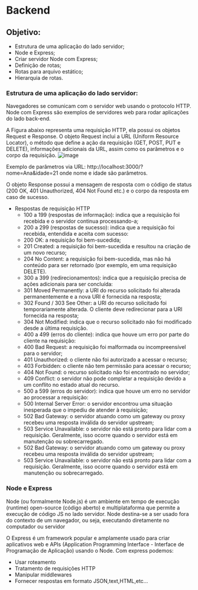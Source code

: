 # Backend

## Objetivo:
- Estrutura de uma aplicação do lado servidor;
- Node e Express;
- Criar servidor Node com Express;
- Definição de rotas;
- Rotas para arquivo estático;
- Hierarquia de rotas.

### Estrutura de uma aplicação do lado servidor:
Navegadores se comunicam com o servidor web usando o protocolo HTTP. Node com Express são exemplos de servidores web para rodar aplicações do lado back-end.

A Figura abaixo representa uma requisição HTTP, ela possui os objetos Request e Response. O objeto Request inclui a URL (Uniform Resource Locator), o método que define a ação da requisição (GET, POST, PUT e DELETE), informações adicionais da URL, assim como os parâmetros e o corpo da requisição.
![image](https://github.com/itsmorais/web-II/assets/53665466/0afd9738-e703-4c18-b35d-025c503af274)

Exemplo de parâmetros via URL:
http://localhost:3000/?nome=Ana&idade=21
onde nome e idade são parâmetros.

O objeto Response possui a mensagem de resposta com o código de status (200 OK, 401 Unauthorized, 404 Not Found etc.) e o corpo da resposta em caso de sucesso.

- Respostas de requisição HTTP
    - 100 a 199 (respostas de informação): indica que a requisição foi recebida e o servidor continua processando-a;
    - 200 a 299 (respostas de sucesso): indica que a requisição foi recebida, entendida e aceita com sucesso:
    - 200 OK: a requisição foi bem-sucedida;
    - 201 Created: a requisição foi bem-sucedida e resultou na criação de um novo recurso;
    - 204 No Content: a requisição foi bem-sucedida, mas não há conteúdo para ser retornado (por exemplo, em
    uma requisição DELETE).
    - 300 a 399 (redirecionamentos): indica que a requisição precisa de ações adicionais para ser concluída:
    - 301 Moved Permanently: a URI do recurso solicitado foi alterada permanentemente e a nova URI é fornecida
    na resposta;
    - 302 Found / 303 See Other: a URI do recurso solicitado foi temporariamente alterada. O cliente deve
    redirecionar para a URI fornecida na resposta;
    - 304 Not Modified: indica que o recurso solicitado não foi modificado desde a última requisição.
    - 400 a 499 (erros do cliente): indica que houve um erro por parte do cliente na requisição:
    - 400 Bad Request: a requisição foi malformada ou incompreensível para o servidor;
    - 401 Unauthorized: o cliente não foi autorizado a acessar o recurso;
    - 403 Forbidden: o cliente não tem permissão para acessar o recurso;
    - 404 Not Found: o recurso solicitado não foi encontrado no servidor;
    - 409 Conflict: o servidor não pode completar a requisição devido a um conflito no estado atual do recurso.
    - 500 a 599 (erros do servidor): indica que houve um erro no servidor ao processar a requisição:
    - 500 Internal Server Error: o servidor encontrou uma situação inesperada que o impediu de atender à
    requisição;
    - 502 Bad Gateway: o servidor atuando como um gateway ou proxy recebeu uma resposta inválida do servidor
    upstream;
    - 503 Service Unavailable: o servidor não está pronto para lidar com a requisição. Geralmente, isso ocorre
    quando o servidor está em manutenção ou sobrecarregado.
    - 502 Bad Gateway: o servidor atuando como um gateway ou proxy recebeu uma resposta inválida do servidor
  upstream;
    - 503 Service Unavailable: o servidor não está pronto para lidar com a requisição. Geralmente, isso ocorre
quando o servidor está em manutenção ou sobrecarregado.

### Node e Express
Node (ou formalmente Node.js) é um ambiente em tempo de execução (runtime) open-source (código aberto) e
multiplataforma que permite a execução de código JS no lado servidor. Node destina-se a ser usado fora do contexto de um navegador, ou seja, executando diretamente no computador ou servidor

O Express é um framework popular e amplamente usado para criar aplicativos web e APIs (Application Programming
Interface - Interface de Programação de Aplicação) usando o Node.
Com express podemos:
- Usar roteamento
- Tratamento de requisições HTTP
- Manipular middlewares
- Fornecer respostas em formato JSON,text,HTML,etc...

